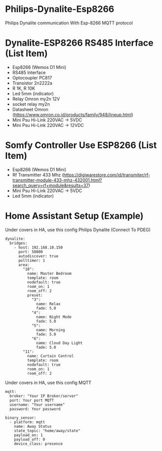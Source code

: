 # Philips-Dynalite-Esp8266
Philips Dynalite communication With Esp-8266 MQTT protocol

# Dynalite-ESP8266 RS485 Interface (List Item)

- Esp8266 (Wemos D1 Mini)
- RS485 Interface
- Optocoupler PC817
- Transistor 2n2222a
- R 1K, R 10K
- Led 5mm (indicator)
- Relay Omron my2n 12V
- socket relay my2n
- Datasheet Omron (https://www.omron.co.id/products/family/948/lineup.html)
- Mini Psu Hi-Link 220VAC -> 5VDC
- Mini Psu Hi-Link 220VAC -> 12VDC

# Somfy Controller Use ESP8266 (List Item)

- Esp8266 (Wemos D1 Mini)
- Rf Transmitter 433 Mhz (https://digiwarestore.com/id/transmiter/rf-transmitter-module-433-mhz-432001.html?search_query=rf+module&results=37)
- Mini Psu Hi-Link 220VAC -> 5VDC
- Led 5mm (indicator)

# Home Assistant Setup (Example)

Under covers in HA, use this config Philips Dynalite (Connect To PDEG)

```
dynalite:
  bridges:
    - host: 192.168.10.150
      port: 50000
      autodiscover: true
      polltimer: 1
      area:
        "10":
          name: Master Bedroom
          template: room
          nodefault: true
          room_on: 1
          room_off: 2
          preset:
            "3":
              name: Relax
              fade: 5.0
            "4":
              name: Night Mode
              fade: 5.0
            "5":
              name: Morning
              fade: 5.0
            "6":
              name: Cloud Day Light
              fade: 5.0
        "11":
          name: Curtain Control
          template: room
          nodefault: true
          room_on: 1
          room_off: 2

```

Under covers in HA, use this config MQTT

```
mqtt:
  broker: "Your IP Broker/server"
  port: Your port MQTT
  username: "Your username"
  password: Your password
  
binary_sensor:
  - platform: mqtt
    name: Away Status
    state_topic: "home/away/state"
    payload_on: 1
    payload_off: 0
    device_class: presence
```
